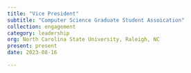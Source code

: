 ```yaml
---
title: "Vice President"
subtitle: "Computer Science Graduate Student Assoication"
collection: engagement
category: leadership
org: North Carolina State University, Raleigh, NC
present: present
date: 2023-08-16

---
```



